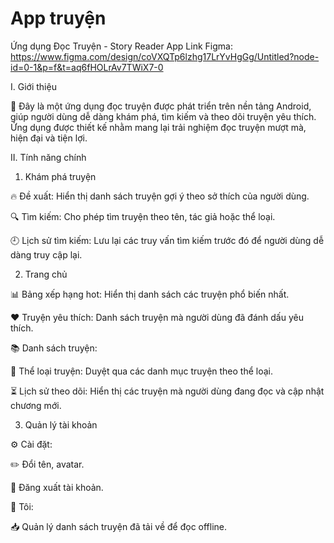 # App truyện
Ứng dụng Đọc Truyện - Story Reader App
Link Figma: https://www.figma.com/design/coVXQTp6lzhg17LrYvHgGg/Untitled?node-id=0-1&p=f&t=aq6fHOLrAv7TWiX7-0

I. Giới thiệu

📖 Đây là một ứng dụng đọc truyện được phát triển trên nền tảng Android, giúp người dùng dễ dàng khám phá, tìm kiếm và theo dõi truyện yêu thích. Ứng dụng được thiết kế nhằm mang lại trải nghiệm đọc truyện mượt mà, hiện đại và tiện lợi.

II. Tính năng chính
1. Khám phá truyện
   
🔥 Đề xuất: Hiển thị danh sách truyện gợi ý theo sở thích của người dùng.

🔍 Tìm kiếm: Cho phép tìm truyện theo tên, tác giả hoặc thể loại.

🕘 Lịch sử tìm kiếm: Lưu lại các truy vấn tìm kiếm trước đó để người dùng dễ dàng truy cập lại.

2. Trang chủ
   
📊 Bảng xếp hạng hot: Hiển thị danh sách các truyện phổ biến nhất.

❤️ Truyện yêu thích: Danh sách truyện mà người dùng đã đánh dấu yêu thích.

📚 Danh sách truyện:

📂 Thể loại truyện: Duyệt qua các danh mục truyện theo thể loại.

⏳ Lịch sử theo dõi: Hiển thị các truyện mà người dùng đang đọc và cập nhật chương mới.

3. Quản lý tài khoản
   
⚙️ Cài đặt:

✏️ Đổi tên, avatar.

🚪 Đăng xuất tài khoản.

👤 Tôi:

📥 Quản lý danh sách truyện đã tải về để đọc offline.
